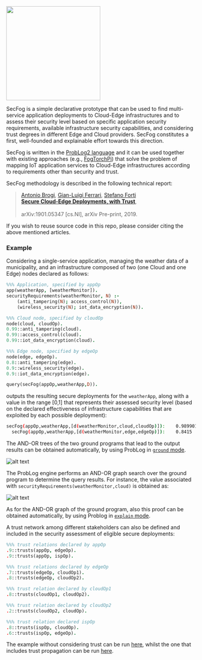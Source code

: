 
<img src="https://github.com/di-unipi-socc/SecFog/blob/master/img/secfog.bmp" width="250">

SecFog is a simple declarative prototype that can be used to find multi-service application deployments to
Cloud-Edge infrastructures and to assess their security level based on specific application security requirements, available infrastructure security capabilities, and considering trust degrees in different Edge and Cloud providers. SecFog constitutes a first, well-founded and explainable effort towards this direction.

SecFog is written in the [ProbLog2 language](https://dtai.cs.kuleuven.be/problog/index.html) and it can be used together with existing approaches (e.g., [FogTorchPi](https://github.com/di-unipi-socc/FogTorchPI/tree/multithreaded)) that solve the problem of mapping IoT application services to Cloud-Edge infrastructures according to requirements other than security and trust.

SecFog methodology is described in the following technical report:

> [Antonio Brogi](http://pages.di.unipi.it/brogi), [Gian-Luigi Ferrari](http://pages.di.unipi.it/giangi), [Stefano Forti](http://pages.di.unipi.it/forti)<br>
> [**Secure Cloud-Edge Deployments, with Trust**](https://arxiv.org/abs/1901.05347), <br>	
> arXiv:1901.05347 \[cs.NI\], arXiv Pre-print, 2019.

If you wish to reuse source code in this repo, please consider citing the above mentioned articles.

### Example
Considering a single-service application, managing the weather data of a municipality, and an infrastructure composed of two (one Cloud and one Edge) nodes declared as follows:

```prolog
%%% Application, specified by appOp
app(weatherApp, [weatherMonitor]).
securityRequirements(weatherMonitor, N) :-
    (anti_tampering(N); access_control(N)),
    (wireless_security(N); iot_data_encryption(N)).

%%% Cloud node, specified by cloudOp
node(cloud, cloudOp).
0.99::anti_tampering(cloud).
0.99::access_control(cloud).
0.99::iot_data_encryption(cloud).

%%% Edge node, specified by edgeOp
node(edge, edgeOp).
0.8::anti_tampering(edge).
0.9::wireless_security(edge).
0.9::iot_data_encryption(edge).

query(secFog(appOp,weatherApp,D)).
```

outputs the resulting secure deployments for the ```weatherApp```, along with a value in the range [0,1] that represents their assessed security level (based on the declared effectiveness of infrastructure capabilities that are exploited by each possible deployment):

```bash
secFog(appOp,weatherApp,[d(weatherMonitor,cloud,cloudOp)]):    0.989901
  secFog(appOp,weatherApp,[d(weatherMonitor,edge,edgeOp)]):    0.8415
```

The AND-OR trees of the two ground programs that lead to the output results can be obtained automatically, by using ProbLog in [```ground``` mode](https://problog.readthedocs.io/en/latest/cli.html#grounding-ground).  

![alt text](https://github.com/di-unipi-socc/SecFog/blob/master/img/weathergrounding.png)

The ProbLog engine performs an AND-OR graph search over the ground program to determine the query results.
For instance, the value associated with ```securityRequirements(weatherMonitor,cloud)``` is obtained as:

![alt text](https://github.com/di-unipi-socc/SecFog/blob/master/img/formulaGit.png)

As for the AND-OR graph of the ground program, also this proof can be obtained automatically, by using Problog in [```explain``` mode](https://problog.readthedocs.io/en/latest/cli.html\#explanation-mode-explain).

A trust network among different stakeholders can also be defined and included in the security assessment of eligible secure deployments:

```prolog
%%% trust relations declared by appOp
.9::trusts(appOp, edgeOp).  
.9::trusts(appOp, ispOp).

%%% trust relations declared by edgeOp
.7::trusts(edgeOp, cloudOp1).
.8::trusts(edgeOp, cloudOp2).

%%% trust relation declared by cloudOp1
.8::trusts(cloudOp1, cloudOp2).

%%% trust relation declared by cloudOp2
.2::trusts(cloudOp2, cloudOp).

%%% trust relation declared ispOp
.8::trusts(ispOp, cloudOp).
.6::trusts(ispOp, edgeOp).
```

The example without considering trust can be run [here](https://dtai.cs.kuleuven.be/problog/editor.html#task=prob&hash=c0256558fc411afe2f70a38b52058378), whilst the one that includes trust propagation can be run [here](https://dtai.cs.kuleuven.be/problog/editor.html#task=prob&hash=25bbacb9ad8e4120ca7a68aa94e5d0a8).

